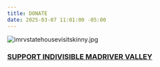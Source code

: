 ```yaml
---
title: DONATE
date: 2025-03-07 11:01:00 -05:00
---
```


![imrvstatehousevisitskinny.jpg](/uploads/imrvstatehousevisitskinny.jpg)

### [SUPPORT INDIVISIBLE MADRIVER VALLEY](https://secure.actblue.com/donate/imrv2025)

